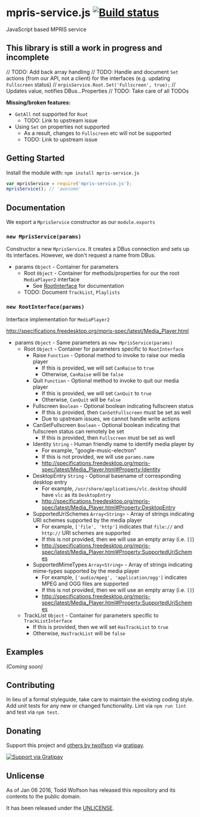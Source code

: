 # mpris-service.js [![Build status](https://travis-ci.org/twolfson/mpris-service.js.svg?branch=master)](https://travis-ci.org/twolfson/mpris-service.js)

JavaScript based MPRIS service

## This library is still a work in progress and incomplete

// TODO: Add back array handling
// TODO: Handle and document `Set` actions (from our API, not a client) for the interfaces (e.g. updating `Fullscreen` status)
//    `mrpisService.Root.Set('Fullscreen', true);` // Updates value, notifies DBus...Properties
// TODO: Take care of all TODOs

**Missing/broken features:**

- `GetAll` not supported for `Root`
    - TODO: Link to upstream issue
- Using `Set` on properties not supported
    - As a result, changes to `Fullscreen` etc will not be supported
    - TODO: Link to upstream issue

## Getting Started
Install the module with: `npm install mpris-service.js`

```js
var mprisService = require('mpris-service.js');
mprisService(); // 'awesome'
```

## Documentation
We export a `MprisService` constructor as our `module.exports`

### `new MprisService(params)`
Constructor a new `MprisService`. It creates a DBus connection and sets up its interfaces. However, we don't request a name from DBus.

- params `Object` - Container for parameters
    - Root `Object` - Container for methods/properties for our the root `MediaPlayer2` interface
        - See [RootInterface](#rootinterface) for documentation
    - TODO: Document `TrackList`, `Playlists`

### `new RootInterface(params)`
Interface implementation for `MediaPlayer2`

http://specifications.freedesktop.org/mpris-spec/latest/Media_Player.html

- params `Object` - Same parameters as `new MprisService(params)`
    - Root `Object` - Container for parameters specific to `RootInterface`
        - Raise `Function` - Optional method to invoke to raise our media player
            - If this is provided, we will set `CanRaise` to `true`
            - Otherwise, `CanRaise` will be `false`
        - Quit `Function` - Optional method to invoke to quit our media player
            - If this is provided, we will set `CanQuit` to `true`
            - Otherwise, `CanQuit` will be `false`
        - Fullscreen `Boolean` - Optional boolean indicating fullscreen status
            - If this is provided, then `CanSetFullscreen` must be set as well
            - Due to upstream issues, we cannot handle write actions
        - CanSetFullscreen `Boolean` - Optional boolean indicating that fullscreen status can remotely be set
            - If this is provided, then `Fullscreen` must be set as well
        - Identity `String` - Human friendly name to identify media player by
            - For example, "google-music-electron"
            - If this is not provided, we will use `params.name`
            - http://specifications.freedesktop.org/mpris-spec/latest/Media_Player.html#Property:Identity
        - DesktopEntry `String` - Optional basename of corresponding desktop entry
            - For example, `/usr/share/applications/vlc.desktop` should have `vlc` as its `DesktopEntry`
            - http://specifications.freedesktop.org/mpris-spec/latest/Media_Player.html#Property:DesktopEntry
        - SupportedUriSchemes `Array<String>` - Array of strings indicating URI schemes supported by the media player
            - For example, `['file', 'http']` indicates that `file://` and `http://` URI schemes are supported
            - If this is not provided, then we will use an empty array (i.e. `[]`)
            - http://specifications.freedesktop.org/mpris-spec/latest/Media_Player.html#Property:SupportedUriSchemes
        - SupportedMimeTypes `Array<String>` - Array of strings indicating mime-types supported by the media player
            - For example, `['audio/mpeg', 'application/ogg']` indicates MPEG and OGG files are supported
            - If this is not provided, then we will use an empty array (i.e. `[]`)
            - http://specifications.freedesktop.org/mpris-spec/latest/Media_Player.html#Property:SupportedUriSchemes
    - TrackList `Object` - Container for parameters specific to `TrackListInterface`
        - If this is provided, then we will set `HasTrackList` to `true`
        - Otherwise, `HasTrackList` will be `false`

## Examples
_(Coming soon)_

## Contributing
In lieu of a formal styleguide, take care to maintain the existing coding style. Add unit tests for any new or changed functionality. Lint via `npm run lint` and test via `npm test`.

## Donating
Support this project and [others by twolfson][gratipay] via [gratipay][].

[![Support via Gratipay][gratipay-badge]][gratipay]

[gratipay-badge]: https://cdn.rawgit.com/gratipay/gratipay-badge/2.x.x/dist/gratipay.svg
[gratipay]: https://www.gratipay.com/twolfson/

## Unlicense
As of Jan 06 2016, Todd Wolfson has released this repository and its contents to the public domain.

It has been released under the [UNLICENSE][].

[UNLICENSE]: UNLICENSE
